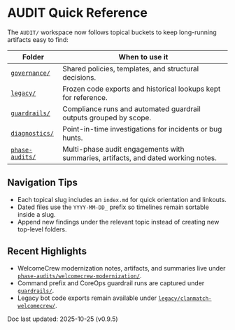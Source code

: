 # AUDIT Quick Reference

The `AUDIT/` workspace now follows topical buckets to keep long-running artifacts easy to
find:

| Folder | When to use it |
| --- | --- |
| [`governance/`](governance/) | Shared policies, templates, and structural decisions. |
| [`legacy/`](legacy/) | Frozen code exports and historical lookups kept for reference. |
| [`guardrails/`](guardrails/) | Compliance runs and automated guardrail outputs grouped by scope. |
| [`diagnostics/`](diagnostics/) | Point-in-time investigations for incidents or bug hunts. |
| [`phase-audits/`](phase-audits/) | Multi-phase audit engagements with summaries, artifacts, and dated working notes. |

## Navigation Tips
- Each topical slug includes an `index.md` for quick orientation and linkouts.
- Dated files use the `YYYY-MM-DD_` prefix so timelines remain sortable inside a slug.
- Append new findings under the relevant topic instead of creating new top-level folders.

## Recent Highlights
- WelcomeCrew modernization notes, artifacts, and summaries live under
  [`phase-audits/welcomecrew-modernization/`](phase-audits/welcomecrew-modernization/).
- Command prefix and CoreOps guardrail runs are captured under
  [`guardrails/`](guardrails/).
- Legacy bot code exports remain available under
  [`legacy/clanmatch-welcomecrew/`](legacy/clanmatch-welcomecrew/).

Doc last updated: 2025-10-25 (v0.9.5)
